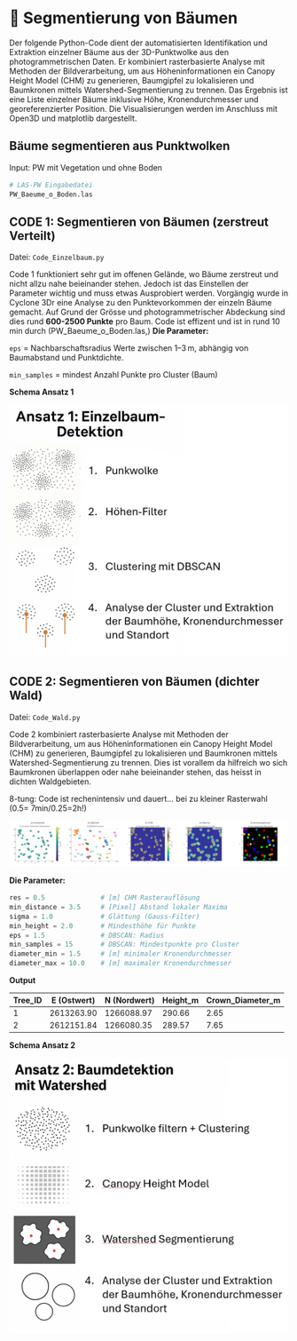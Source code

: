 # 📄 Segmentierung von Bäumen
Der folgende Python-Code dient der automatisierten Identifikation und Extraktion einzelner Bäume aus der 3D-Punktwolke aus den photogrammetrischen Daten. Er kombiniert rasterbasierte Analyse mit Methoden der Bildverarbeitung, um aus Höheninformationen ein Canopy Height Model (CHM) zu generieren, Baumgipfel zu lokalisieren und Baumkronen mittels Watershed-Segmentierung zu trennen. Das Ergebnis ist eine Liste einzelner Bäume inklusive Höhe, Kronendurchmesser und georeferenzierter Position. Die Visualisierungen werden im Anschluss mit Open3D und matplotlib dargestellt.

## Bäume segmentieren aus Punktwolken

Input: PW mit Vegetation und ohne Boden

````python
# LAS-PW Eingabedatei
PW_Baeume_o_Boden.las
````

## CODE 1:  Segmentieren von Bäumen (zerstreut Verteilt)
Datei: `Code_Einzelbaum.py`

Code 1 funktioniert sehr gut im offenen Gelände, wo Bäume zerstreut und nicht allzu nahe beieinander stehen. Jedoch ist das Einstellen der Parameter wichtig und muss etwas Ausprobiert werden. Vorgängig wurde in Cyclone 3Dr eine Analyse zu den Punktevorkommen der einzeln Bäume gemacht. Auf Grund der Grösse und photogrammetrischer Abdeckung sind dies rund **600-2500 Punkte** pro Baum.
Code ist effizent und ist in rund 10 min durch (PW_Baeume_o_Boden.las,)
**Die Parameter:**

`eps` = Nachbarschaftsradius Werte zwischen 1–3 m, abhängig von Baumabstand und Punktdichte.

`min_samples` = mindest Anzahl Punkte pro Cluster (Baum)

**Schema Ansatz 1**

![Ansatz 1 Bild](../../../docs\img\Segm\Ansatz1_Einzelbaum_Algo.png)


## CODE 2:  Segmentieren von Bäumen (dichter Wald)
Datei: `Code_Wald.py`

Code 2 kombiniert rasterbasierte Analyse mit Methoden der Bildverarbeitung, um aus Höheninformationen ein Canopy Height Model (CHM) zu generieren, Baumgipfel zu lokalisieren und Baumkronen mittels Watershed-Segmentierung zu trennen. Dies ist vorallem da hilfreich wo sich Baumkronen überlappen oder nahe beieinander stehen, das heisst in dichten Waldgebieten.

8-tung: Code ist rechenintensiv und dauert... bei zu kleiner Rasterwahl (0.5= 7min/0.25=2h!)

![Ansatz 2 Bild](../../../docs\img\Segm\Workflow_Watershed.png)


**Die Parameter:**
````Python
res = 0.5              # [m] CHM Rasterauflösung
min_distance = 3.5     # [Pixel] Abstand lokaler Maxima
sigma = 1.0            # Glättung (Gauss-Filter)
min_height = 2.0       # Mindesthöhe für Punkte
eps = 1.5              # DBSCAN: Radius
min_samples = 15       # DBSCAN: Mindestpunkte pro Cluster
diameter_min = 1.5     # [m] minimaler Kronendurchmesser
diameter_max = 10.0    # [m] maximaler Kronendurchmesser
````

**Output**

| Tree_ID | E (Ostwert) | N (Nordwert) | Height_m | Crown_Diameter_m |
|---------|-------------|--------------|----------|------------------|
| 1       | 2613263.90  | 1266088.97   | 290.66   | 2.65             |
| 2       | 2612151.84  | 1266080.35   | 289.57   | 7.65             |

**Schema Ansatz 2**

![Ansatz 2 Bild](../../../docs\img\Segm\Ansatz2_Watershed_Algo.png)



